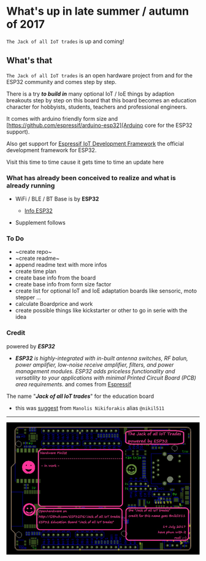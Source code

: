 # What's up in late summer / autumn of 2017

`The Jack of all IoT trades` is up and coming!


## What's that 

``The Jack of all IoT trades`` is an open hardware project from and for the ESP32 community and comes step by step.

There is a try **_to build in_** many optional IoT / IoE things by adaption breakouts step by step on this board that this board becomes an education character for hobbyists, students, teachers and professional engineers.

It comes with arduino friendly form size and [https://github.com/espressif/arduino-esp32](Arduino core for the ESP32 support). 

Also get support for [Espressif IoT Development Framework](https://github.com/espressif/esp-idf) the official development framework for ESP32.

Visit this time to time cause it gets time to time an update here

### What has already been conceived to realize and what is already running  

- WiFi / BLE / BT Base is by **ESP32**
  - [Info ESP32](http://espressif.com/en/products/hardware/esp32/overview)

- Supplement follows


### To Do
- ~create repo~ 
- ~create readme~
- append readme text with more infos
- create time plan
- create base info from the board
- create base info from form size factor
- create list for optional IoT and IoE adaptation boards like sensoric, moto stepper ...
- calculate Boardprice and work
- create possible things like kickstarter or other to go in serie with the idea


### Credit

powered by ***ESP32***
- ***ESP32*** _is highly-integrated with in-built antenna switches, RF balun, power amplifier, low-noise receive amplifier, filters, and power management modules. ESP32 adds priceless functionality and versatility to your applications with minimal Printed Circuit Board (PCB) area requirements._ and comes from [Espressif](http://espressif.com/en/products/hardware/esp32/overview) 


The name "***Jack of all IoT trades***" for the education board 
- this was [suggest](https://twitter.com/nikil511/status/868445425086418944) from `Manolis Nikiforakis` alias ``@nikil511``  


--------------------------------------------------------------------------------------------------

![pic](https://raw.githubusercontent.com/ESP32DE/Jack_of_all_IoT_trades/master/Board/DraftDesign/Draft-Design-R1-Jack_of_all_IoT_trades.jpg)
